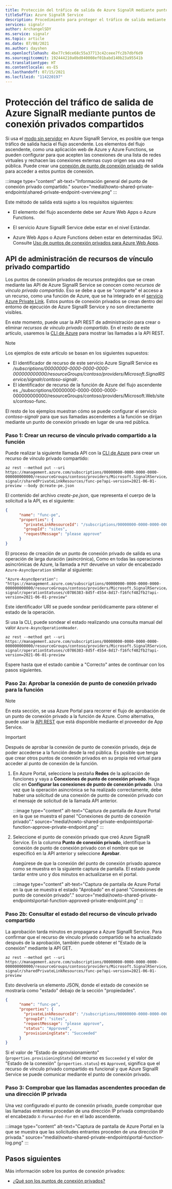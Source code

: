 ```yaml
---
title: Protección del tráfico de salida de Azure SignalR mediante puntos de conexión privados compartidos
titleSuffix: Azure SignalR Service
description: Procedimiento para proteger el tráfico de salida mediante puntos de conexión privados compartidos para evitar que el tráfico vaya a la red pública
services: signalr
author: ArchangelSDY
ms.service: signalr
ms.topic: article
ms.date: 07/08/2021
ms.author: dayshen
ms.openlocfilehash: 4be77c9dce68c55a37713c42ceee7fc2b7dbf6d9
ms.sourcegitcommit: 192444210a0bd040008ef01babd140b23a95541b
ms.translationtype: HT
ms.contentlocale: es-ES
ms.lasthandoff: 07/15/2021
ms.locfileid: "114220197"
---
```

# <a name="secure-azure-signalr-outbound-traffic-through-shared-private-endpoints"></a>Protección del tráfico de salida de Azure SignalR mediante puntos de conexión privados compartidos

Si usa el [modo sin servidor](concept-service-mode.md#serverless-mode) en Azure SignalR Service, es posible que tenga tráfico de salida hacia el flujo ascendente. Los elementos del flujo ascendente, como una aplicación web de Azure y Azure Functions, se pueden configurar para que acepten las conexiones de una lista de redes virtuales y rechacen las conexiones externas cuyo origen sea una red pública. Puede crear una [conexión de punto de conexión privado](../private-link/private-endpoint-overview.md) de salida para acceder a estos puntos de conexión.

   :::image type="content" alt-text="Información general del punto de conexión privado compartido." source="media\howto-shared-private-endpoints\shared-private-endpoint-overview.png" :::

Este método de salida está sujeto a los requisitos siguientes:

+ El elemento del flujo ascendente debe ser Azure Web Apps o Azure Functions.

+ El servicio Azure SignalR Service debe estar en el nivel Estándar.

+ Azure Web Apps o Azure Functions deben estar en determinadas SKU. Consulte [Uso de puntos de conexión privados para Azure Web Apps](../app-service/networking/private-endpoint.md).

## <a name="shared-private-link-resources-management-apis"></a>API de administración de recursos de vínculo privado compartido

Los puntos de conexión privados de recursos protegidos que se crean mediante las API de Azure SignalR Service se conocen como *recursos de vínculo privado compartido*. Eso se debe a que se "comparte" el acceso a un recurso, como una función de Azure, que se ha integrado en el [servicio Azure Private Link](https://azure.microsoft.com/services/private-link/). Estos puntos de conexión privados se crean dentro del entorno de ejecución de Azure SignalR Service y no son directamente visibles.

En este momento, puede usar la API REST de administración para crear o eliminar *recursos de vínculo privado compartido*. En el resto de este artículo, usaremos la [CLI de Azure](/cli/azure/) para mostrar las llamadas a la API REST.

> [!NOTE]
> Los ejemplos de este artículo se basan en los siguientes supuestos:
> * El identificador de recurso de este servicio Azure SignalR Service es _/subscriptions/00000000-0000-0000-0000-000000000000/resourceGroups/contoso/providers/Microsoft.SignalRService/signalr/contoso-signalr_.
> * El identificador de recurso de la función de Azure del flujo ascendente es _/subscriptions/00000000-0000-0000-0000-000000000000/resourceGroups/contoso/providers/Microsoft.Web/sites/contoso-func.

El resto de los ejemplos muestran cómo se puede configurar el servicio _contoso-signalr_ para que sus llamadas ascendentes a la función se dirijan mediante un punto de conexión privado en lugar de una red pública.

### <a name="step-1-create-a-shared-private-link-resource-to-the-function"></a>Paso 1: Crear un recurso de vínculo privado compartido a la función

Puede realizar la siguiente llamada API con la [CLI de Azure](/cli/azure/) para crear un recurso de vínculo privado compartido:

```dotnetcli
az rest --method put --uri https://management.azure.com/subscriptions/00000000-0000-0000-0000-000000000000/resourceGroups/contoso/providers/Microsoft.SignalRService/signalr/contoso-signalr/sharedPrivateLinkResources/func-pe?api-version=2021-06-01-preview --body @create-pe.json
```

El contenido del archivo *create-pe.json*, que representa el cuerpo de la solicitud a la API, es el siguiente:

```json
{
      "name": "func-pe",
      "properties": {
        "privateLinkResourceId": "/subscriptions/00000000-0000-0000-0000-000000000000/resourceGroups/contoso/providers/Microsoft.Web/sites/contoso-func",
        "groupId": "sites",
        "requestMessage": "please approve"
      }
}
```

El proceso de creación de un punto de conexión privado de salida es una operación de larga duración (asincrónica), Como en todas las operaciones asincrónicas de Azure, la llamada a `PUT` devuelve un valor de encabezado `Azure-AsyncOperation` similar al siguiente:

```plaintext
"Azure-AsyncOperation": "https://management.azure.com/subscriptions/00000000-0000-0000-0000-000000000000/resourceGroups/contoso/providers/Microsoft.SignalRService/signalr/contoso-signalr/operationStatuses/c0786383-8d5f-4554-8d17-f16fcf482fb2?api-version=2021-06-01-preview"
```

Este identificador URI se puede sondear periódicamente para obtener el estado de la operación.

Si usa la CLI, puede sondear el estado realizando una consulta manual del valor `Azure-AsyncOperationHeader`.

```donetcli
az rest --method get --uri https://management.azure.com/subscriptions/00000000-0000-0000-0000-000000000000/resourceGroups/contoso/providers/Microsoft.SignalRService/signalr/contoso-signalr/operationStatuses/c0786383-8d5f-4554-8d17-f16fcf482fb2?api-version=2021-06-01-preview
```

Espere hasta que el estado cambie a "Correcto" antes de continuar con los pasos siguientes.

### <a name="step-2a-approve-the-private-endpoint-connection-for-the-function"></a>Paso 2a: Aprobar la conexión de punto de conexión privado para la función

> [!NOTE]
> En esta sección, se usa Azure Portal para recorrer el flujo de aprobación de un punto de conexión privado a la función de Azure. Como alternativa, puede usar la [API REST](/rest/api/appservice/web-apps/approve-or-reject-private-endpoint-connection) que está disponible mediante el proveedor de App Service.

> [!IMPORTANT]
> Después de aprobar la conexión de punto de conexión privado, deja de poder accederse a la función desde la red pública. Es posible que tenga que crear otros puntos de conexión privados en su propia red virtual para acceder al punto de conexión de la función.

1. En Azure Portal, seleccione la pestaña **Redes** de la aplicación de funciones y vaya a **Conexiones de punto de conexión privado**. Haga clic en **Configurar las conexiones de punto de conexión privado**. Una vez que la operación asincrónica se ha realizado correctamente, debe haber una solicitud de una conexión de punto de conexión privado con el mensaje de solicitud de la llamada API anterior.

   :::image type="content" alt-text="Captura de pantalla de Azure Portal en la que se muestra el panel &quot;Conexiones de punto de conexión privado&quot;." source="media\howto-shared-private-endpoints\portal-function-approve-private-endpoint.png" :::

1. Seleccione el punto de conexión privado que creó Azure SignalR Service. En la columna **Punto de conexión privado**, identifique la conexión de punto de conexión privado con el nombre que se especificó en la API anterior y seleccione **Aprobar**.

   Asegúrese de que la conexión del punto de conexión privado aparece como se muestra en la siguiente captura de pantalla. El estado puede tardar entre uno y dos minutos en actualizarse en el portal.

   :::image type="content" alt-text="Captura de pantalla de Azure Portal en la que se muestra el estado &quot;Aprobado&quot; en el panel &quot;Conexiones de punto de conexión privado&quot;." source="media\howto-shared-private-endpoints\portal-function-approved-private-endpoint.png" :::

### <a name="step-2b-query-the-status-of-the-shared-private-link-resource"></a>Paso 2b: Consultar el estado del recurso de vínculo privado compartido

La aprobación tarda minutos en propagarse a Azure SignalR Service. Para confirmar que el recurso de vínculo privado compartido se ha actualizado después de la aprobación, también puede obtener el "Estado de la conexión" mediante la API GET.

```dotnetcli
az rest --method get --uri https://management.azure.com/subscriptions/00000000-0000-0000-0000-000000000000/resourceGroups/contoso/providers/Microsoft.SignalRService/signalr/contoso-signalr/sharedPrivateLinkResources/func-pe?api-version=2021-06-01-preview
```

Esto devolvería un elemento JSON, donde el estado de conexión se mostraría como "estado" debajo de la sección "propiedades".

```json
{
      "name": "func-pe",
      "properties": {
        "privateLinkResourceId": "/subscriptions/00000000-0000-0000-0000-000000000000/resourceGroups/contoso/providers/Microsoft.Web/sites/contoso-func",
        "groupId": "sites",
        "requestMessage": "please approve",
        "status": "Approved",
        "provisioningState": "Succeeded"
      }
}

```

Si el valor de "Estado de aprovisionamiento" (`properties.provisioningState`) del recurso es `Succeeded` y el valor de "Estado de la conexión" (`properties.status`) es `Approved`, significa que el recurso de vínculo privado compartido es funcional y que Azure SignalR Service se puede comunicar mediante el punto de conexión privado.

### <a name="step-3-verify-upstream-calls-are-from-a-private-ip"></a>Paso 3: Comprobar que las llamadas ascendentes procedan de una dirección IP privada

Una vez configurado el punto de conexión privado, puede comprobar que las llamadas entrantes procedan de una dirección IP privada comprobando el encabezado `X-Forwarded-For` en el lado ascendente.

:::image type="content" alt-text="Captura de pantalla de Azure Portal en la que se muestra que las solicitudes entrantes proceden de una dirección IP privada." source="media\howto-shared-private-endpoints\portal-function-log.png" :::

## <a name="next-steps"></a>Pasos siguientes

Más información sobre los puntos de conexión privados:

+ [¿Qué son los puntos de conexión privados?](../private-link/private-endpoint-overview.md)